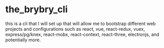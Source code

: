 # the_brybry_cli
this is a cli that I will set up that will allow me to bootstrap different web projects and configurations such as react, vue, react-redux, vuex, express/pg/knex, react-mobx, react-context, react-three, electronjs, and potentially more.
